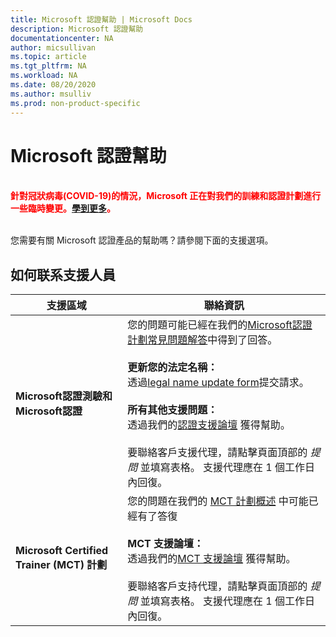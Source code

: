 ```yaml
---
title: Microsoft 認證幫助 | Microsoft Docs
description: Microsoft 認證幫助
documentationcenter: NA
author: micsullivan
ms.topic: article
ms.tgt_pltfrm: NA
ms.workload: NA
ms.date: 08/20/2020
ms.author: msulliv
ms.prod: non-product-specific
---
```

# Microsoft 認證幫助

<div style='color&#58; red;'><strong><font color="red"><br/>針對冠狀病毒(COVID-19)的情況，Microsoft 正在對我們的訓練和認證計劃進行一些臨時變更。<a href='/learn/certifications/posts/an-important-update-on-microsoft-training-and-certification'>學到更多</a>。</font></strong><br/><br/></div>

您需要有關 Microsoft 認證產品的幫助嗎？請參閱下面的支援選項。

## 如何联系支援人員

| 支援區域 | 聯絡資訊 |
| ------------- | --- |
| **Microsoft認證測驗和Microsoft認證** |您的問題可能已經在我們的[Microsoft認證計劃常見問題解答](/learn/certifications/microsoft-certification-program-faqs)中得到了回答。<br/><br/>  **更新您的法定名稱：**<br/>透過[legal name update form](https://aka.ms/MSCertificationLegalNamechange)提交請求。<br/><br/>  **所有其他支援問題：**<br/>透過我們的[認證支援論壇](https://aka.ms/MCPForum) 獲得幫助。<br/><br/>要聯絡客戶支援代理，請點擊頁面頂部的 *提問* 並填寫表格。  支援代理應在 1 個工作日內回復。|
| **Microsoft Certified Trainer (MCT) 計劃** | 您的問題在我們的 [MCT 計劃概述](/learn/certifications/mct-certification) 中可能已經有了答復<br/><br/> **MCT 支援論壇：**<br/>透過我們的[MCT 支援論壇](https://aka.ms/MCTForum) 獲得幫助。<br/><br/>要聯絡客戶支持代理，請點擊頁面頂部的 *提問* 並填寫表格。  支援代理應在 1 個工作日內回復。|
